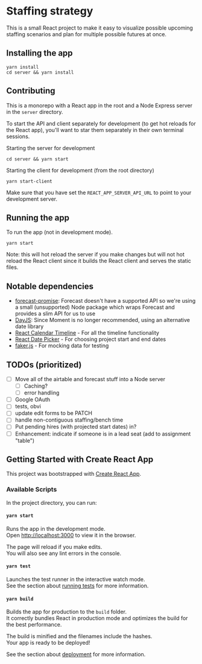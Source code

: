 
# Staffing strategy
This is a small React project to make it easy to visualize possible upcoming staffing scenarios and plan for multiple possible futures at once.

## Installing the app
```
yarn install
cd server && yarn install
```

## Contributing

This is a monorepo with a React app in the root and a Node Express server in the `server` directory.

To start the API and client separately for development (to get hot reloads for the React app), you'll want to star them separately in their own terminal sessions.

Starting the server for development
```
cd server && yarn start
```

Starting the client for development (from the root directory)
```
yarn start-client
```

Make sure that you have set the `REACT_APP_SERVER_API_URL` to point to your development server.


## Running the app

To run the app (not in development mode).

```
yarn start
```

Note: this will hot reload the server if you make changes but will not hot reload the React client since it builds the React client and serves the static files.

## Notable dependencies
- [forecast-promise](https://www.npmjs.com/package/forecast-promise): Forecast doesn't have a supported API so we're using a small (unsupported) Node package which wraps Forecast and provides a slim API for us to use
- [DayJS](https://day.js.org/): Since Moment is no longer recommended, using an alternative date library
- [React Calendar Timeline](https://github.com/namespace-ee/react-calendar-timeline) - For all the timeline functionality
- [React Date Picker](https://github.com/Hacker0x01/react-datepicker) - For choosing project start and end dates
- [faker.js](https://github.com/marak/Faker.js/) - For mocking data for testing

## TODOs (prioritized)
- [ ] Move all of the airtable and forecast stuff into a Node server
  - [ ] Caching?
  - [ ] error handling
- [ ] Google OAuth
- [ ] tests, obvi
- [ ] update edit forms to be PATCH
- [ ] handle non-contiguous staffing/bench time
- [ ] Put pending hires (with projected start dates) in?
- [ ] Enhancement: indicate if someone is in a lead seat (add to assignment "table")
  
## Getting Started with Create React App

This project was bootstrapped with [Create React App](https://github.com/facebook/create-react-app).

### Available Scripts

In the project directory, you can run:

#### `yarn start`

Runs the app in the development mode.\
Open [http://localhost:3000](http://localhost:3000) to view it in the browser.

The page will reload if you make edits.\
You will also see any lint errors in the console.

#### `yarn test`

Launches the test runner in the interactive watch mode.\
See the section about [running tests](https://facebook.github.io/create-react-app/docs/running-tests) for more information.

#### `yarn build`

Builds the app for production to the `build` folder.\
It correctly bundles React in production mode and optimizes the build for the best performance.

The build is minified and the filenames include the hashes.\
Your app is ready to be deployed!

See the section about [deployment](https://facebook.github.io/create-react-app/docs/deployment) for more information.